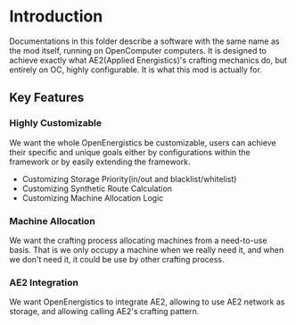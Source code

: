 # Introduction

Documentations in this folder describe a software with the same
name as the mod itself, running on OpenComputer computers. It is
designed to achieve exactly what AE2(Applied Energistics)'s crafting mechanics
do, but entirely on OC, highly configurable. It is what this mod is actually for.

## Key Features
### Highly Customizable
We want the whole OpenEnergistics be customizable, users can achieve
their specific and unique goals either by configurations within the 
framework or by easily extending the framework.
+ Customizing Storage Priority(in/out and blacklist/whitelist)
+ Customizing Synthetic Route Calculation
+ Customizing Machine Allocation Logic

### Machine Allocation
We want the crafting process allocating machines from a need-to-use
basis. That is we only occupy a machine when we really need it, and
when we don't need it, it could be use by other crafting process.

### AE2 Integration 
We want OpenEnergistics to integrate AE2, allowing to use AE2 network
as storage, and allowing calling AE2's crafting pattern.